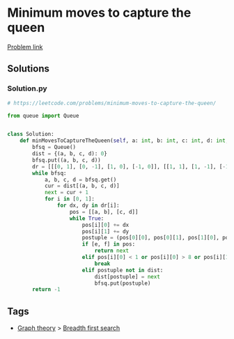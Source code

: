 # Minimum moves to capture the queen

[Problem link](https://leetcode.com/problems/minimum-moves-to-capture-the-queen/)

## Solutions


### Solution.py
```py
# https://leetcode.com/problems/minimum-moves-to-capture-the-queen/

from queue import Queue


class Solution:
    def minMovesToCaptureTheQueen(self, a: int, b: int, c: int, d: int, e: int, f: int) -> int:
        bfsq = Queue()
        dist = {(a, b, c, d): 0}
        bfsq.put((a, b, c, d))
        dr = [[[0, 1], [0, -1], [1, 0], [-1, 0]], [[1, 1], [1, -1], [-1, -1], [-1, 1]]]
        while bfsq:
            a, b, c, d = bfsq.get()
            cur = dist[(a, b, c, d)]
            next = cur + 1
            for i in [0, 1]:
                for dx, dy in dr[i]:
                    pos = [[a, b], [c, d]]
                    while True:
                        pos[i][0] += dx
                        pos[i][1] += dy
                        postuple = (pos[0][0], pos[0][1], pos[1][0], pos[1][1])
                        if [e, f] in pos:
                            return next
                        elif pos[i][0] < 1 or pos[i][0] > 8 or pos[i][1] < 1 or pos[i][1] > 8 or pos[0] == pos[1]:
                            break
                        elif postuple not in dist:
                            dist[postuple] = next
                            bfsq.put(postuple)
        return -1
```
## Tags

* [Graph theory](/Collections/graph-theory.md#graph-theory) > [Breadth first search](/Collections/graph-theory.md#breadth-first-search)
